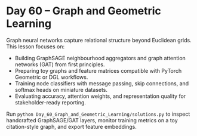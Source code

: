 # Day 60 – Graph and Geometric Learning

Graph neural networks capture relational structure beyond Euclidean grids. This lesson focuses on:

- Building GraphSAGE neighbourhood aggregators and graph attention networks (GAT) from first principles.
- Preparing toy graphs and feature matrices compatible with PyTorch Geometric or DGL workflows.
- Training node classifiers with message passing, skip connections, and softmax heads on miniature datasets.
- Evaluating accuracy, attention weights, and representation quality for stakeholder-ready reporting.

Run `python Day_60_Graph_and_Geometric_Learning/solutions.py` to inspect handcrafted GraphSAGE/GAT layers, monitor training metrics on a toy citation-style graph, and export feature embeddings.
